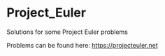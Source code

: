 # Project_Euler
Solutions for some Project Euler problems

Problems can be found here: https://projecteuler.net
